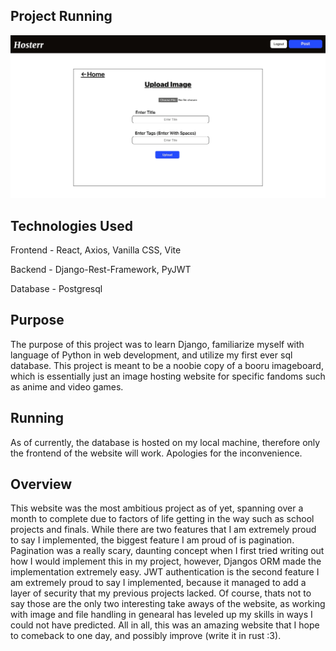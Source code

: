 ## Project Running

![](https://github.com/Bebo561/Django-Image-Hosting/blob/main/Django-Image.gif)

## Technologies Used

Frontend - React, Axios, Vanilla CSS, Vite

Backend - Django-Rest-Framework, PyJWT

Database - Postgresql

## Purpose

The purpose of this project was to learn Django, familiarize myself with language of Python in web development, and utilize my first ever sql database. This project is meant to be a noobie copy of a booru imageboard, which is essentially just an image hosting website for specific fandoms such as anime and video games. 

## Running

As of currently, the database is hosted on my local machine, therefore only the frontend of the website will work. Apologies for the inconvenience.

## Overview

This website was the most ambitious project as of yet, spanning over a month to complete due to factors of life getting in the way such as school projects and finals. While there are two features that I am extremely proud to say I implemented, the biggest feature I am proud of is pagination. Pagination was a really scary, daunting concept when I first tried writing out how I would implement this in my project, however, Djangos ORM made the implementation extremely easy. JWT authentication is the second feature I am extremely proud to say I implemented, because it managed to add a layer of security that my previous projects lacked. Of course, thats not to say those are the only two interesting take aways of the website, as working with image and file handling in genearal has leveled up my skills in ways I could not have predicted. All in all, this was an amazing website that I hope to comeback to one day, and possibly improve (write it in rust :3).